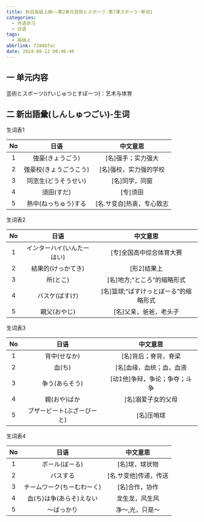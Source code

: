 ```yaml
---
title: 标日高级上册——第2单元芸術とスポーツ-第7课スポーツ-单词1
categories:
  - 外语学习
  - 日语
tags:
  - 高级上
abbrlink: 72846fac
date: 2024-08-12 08:46:46
---
```

## 一 单元内容

芸術とスポーツ(げいじゅつとすぽーつ)：艺术与体育

<!--more-->

## 二 新出語彙(しんしゅつごい)-生词

生词表1

|  No  |          日语          |         中文意思          |
| :--: | :--------------------: | :-----------------------: |
|  1   |    強豪(きょうごう)    |    [名]强手；实力强大     |
|  2   | 強豪校(きょうごうこう) |  [名]强校，实力强的学校   |
|  3   |  同窓生(どうそうせい)  |      [名]同学，同窗       |
|  4   |       須田(すだ)       |         [专]须田          |
|  5   |  熱中(ねっちゅう)する  | [名.サ变自]热衷，专心致志 |

生词表2

|  No  |            日语            |               中文意思                |
| :--: | :------------------------: | :-----------------------------------: |
|  1   | インターハイ(いんたーはい) |       [专]全国高中综合体育大赛        |
|  2   |     結果的(けっかてき)     |              [形2]结果上              |
|  3   |          所(とこ)          |      [名]地方;“ところ”的缩略形式      |
|  4   |       バスケ(ばすけ)       | [名]篮球;“ばすけっとぼーる”的缩略形式 |
|  5   |        親父(おやじ)        |        [名]父亲，爸爸，老头子         |

生词表3

|  No  |            日语            |           中文意思            |
| :--: | :------------------------: | :---------------------------: |
|  1   |        背中(せなか)        |     [名]背后；脊背，脊梁      |
|  2   |           血(ち)           |   [名]血缘，血统；血，血液    |
|  3   |       争う(あらそう)       | [动1他]争辩，争论；争夺；斗争 |
|  4   |        親(おや)ばか        |      [名]溺爱子女的父母       |
|  5   | ブザービート(ぶざーびーと) |          [名]压哨球           |

生词表4

|  No  |            日语            |       中文意思        |
| :--: | :------------------------: | :-------------------: |
|  1   |       ボール(ぼーる)       |    [名]球，球状物     |
|  2   |          バスする          | [名.サ变他]传递，传送 |
|  3   | チームワーク(ちーむわーく) |    [名]合作，协作     |
|  4   |  血(ち)は争(あらそ)えない  |    龙生龙，风生风     |
|  5   |         ～ばっかり         |    净～,光，只是～    |

